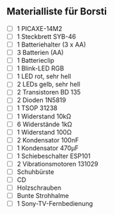## Materialliste für Borsti

- [ ] 1 PICAXE-14M2
- [ ] 1 Steckbrett SYB-46 
- [ ] 1 Batteriehalter (3 x AA)
- [ ] 3 Batterien (AA)
- [ ] 1 Batterieclip 
- [ ] 1 Blink-LED RGB 
- [ ] 1 LED rot, sehr hell 
- [ ] 2 LEDs gelb, sehr hell 
- [ ] 2 Transistoren BD 135 
- [ ] 2 Dioden 1N5819 
- [ ] 1 TSOP 31238 
- [ ] 1 Widerstand 10kΩ
- [ ] 6 Widerstände 1kΩ
- [ ] 1 Widerstand 100Ω
- [ ] 2 Kondensator 100nF 
- [ ] 1 Kondensator 470µF 
- [ ] 1 Schiebeschalter ESP101 
- [ ] 2 Vibrationsmotoren 131029
- [ ] Schuhbürste
- [ ] CD
- [ ] Holzschrauben
- [ ] Bunte Strohhalme
- [ ] 1 Sony-TV-Fernbedienung